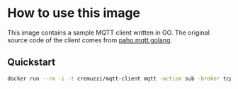 # How to use this image

This image contains a sample MQTT client written in GO. The original source code of the client comes from [paho.mqtt.golang](https://github.com/eclipse/paho.mqtt.golang).

## Quickstart

```sh
docker run --rm -i -t cremuzzi/mqtt-client mqtt -action sub -broker tcp://iot.eclipse.org:1883 -topic "#"
```
